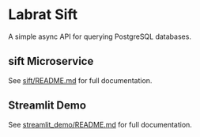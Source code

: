 # Labrat Sift

A simple async API for querying PostgreSQL databases.

## sift Microservice
See [sift/README.md](sift/README.md) for full documentation.

## Streamlit Demo
See [streamlit_demo/README.md](streamlit_demo/README.md) for full documentation.